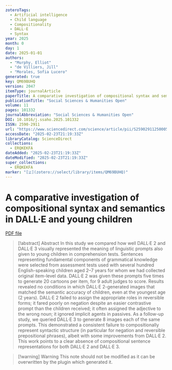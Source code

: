 ```yaml
---
zoteroTags:
  - Artificial intelligence
  - Child language
  - Compositionality
  - DALL·E
  - Syntax
year: 2025
month: 0
day: 1
date: 2025-01-01
authors:
  - "Murphy, Elliot"
  - "de Villiers, Jill"
  - "Morales, Sofia Lucero"
generated: true
key: QM69BUHQ
version: 2047
itemType: journalArticle
paperTitle: A comparative investigation of compositional syntax and semantics in DALL·E and young children
publicationTitle: "Social Sciences & Humanities Open"
volume: 11
pages: 101332
journalAbbreviation: "Social Sciences & Humanities Open"
DOI: 10.1016/j.ssaho.2025.101332
ISSN: 2590-2911
url: "https://www.sciencedirect.com/science/article/pii/S2590291125000592"
accessDate: "2025-02-23T21:19:33Z"
libraryCatalog: ScienceDirect
collections:
  - ERQKEKFA
dateAdded: "2025-02-23T21:19:33Z"
dateModified: "2025-02-23T21:19:33Z"
super_collections:
  - ERQKEKFA
marker: "[🇿](zotero://select/library/items/QM69BUHQ)"
---
```


# A comparative investigation of compositional syntax and semantics in DALL·E and young children

[PDF file](/Papers/PDFs/Murphy%20et%20al.%202025undefined%20-%20A%20comparative%20investigation%20of%20compositional%20syntax%20and%20semantics%20in%20DALL·E%20and%20young%20children.pdf)

> [!abstract] Abstract
> In this study we compared how well DALL·E 2 and DALL·E 3 visually represented the meaning of linguistic prompts also given to young children in comprehension tests. Sentences representing fundamental components of grammatical knowledge were selected from assessment tests used with several hundred English-speaking children aged 2–7 years for whom we had collected original item-level data. DALL·E 2 was given these prompts five times to generate 20 cartoons per item, for 9 adult judges to score. Results revealed no conditions in which DALL·E 2-generated images that matched the semantic accuracy of children, even at the youngest age (2 years). DALL·E 2 failed to assign the appropriate roles in reversible forms; it fared poorly on negation despite an easier contrastive prompt than the children received; it often assigned the adjective to the wrong noun; it ignored implicit agents in passives. As a follow-up study, we queried DALL·E 3 to generate 8 images each of the same prompts. This demonstrated a consistent failure to compositionally represent syntactic structure (in particular for negation and reversible prepositional phrases), albeit with some improvements from DALL·E 2. This work points to a clear absence of compositional sentence representations for both DALL·E 2 and DALL·E 3.

>[!warning] Warning
> This note should not be modified as it can be overwritten by the plugin which generated it.

